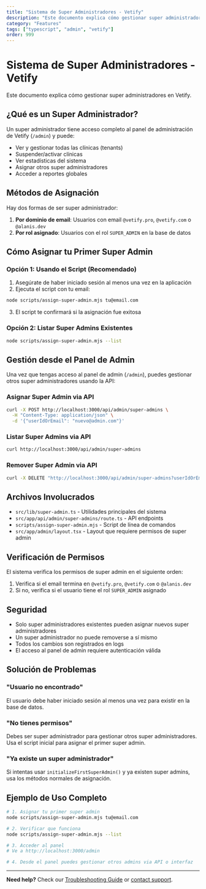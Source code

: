 ```yaml
---
title: "Sistema de Super Administradores - Vetify"
description: "Este documento explica cómo gestionar super administradores en Vetify."
category: "Features"
tags: ["typescript", "admin", "vetify"]
order: 999
---
```


# Sistema de Super Administradores - Vetify

Este documento explica cómo gestionar super administradores en Vetify.

## ¿Qué es un Super Administrador?

Un super administrador tiene acceso completo al panel de administración de Vetify (`/admin`) y puede:
- Ver y gestionar todas las clínicas (tenants)
- Suspender/activar clínicas
- Ver estadísticas del sistema
- Asignar otros super administradores
- Acceder a reportes globales

## Métodos de Asignación

Hay dos formas de ser super administrador:

1. **Por dominio de email**: Usuarios con email `@vetify.pro`, `@vetify.com` o `@alanis.dev`
2. **Por rol asignado**: Usuarios con el rol `SUPER_ADMIN` en la base de datos

## Cómo Asignar tu Primer Super Admin

### Opción 1: Usando el Script (Recomendado)

1. Asegúrate de haber iniciado sesión al menos una vez en la aplicación
2. Ejecuta el script con tu email:

```bash
node scripts/assign-super-admin.mjs tu@email.com
```

3. El script te confirmará si la asignación fue exitosa

### Opción 2: Listar Super Admins Existentes

```bash
node scripts/assign-super-admin.mjs --list
```

## Gestión desde el Panel de Admin

Una vez que tengas acceso al panel de admin (`/admin`), puedes gestionar otros super administradores usando la API:

### Asignar Super Admin via API

```bash
curl -X POST http://localhost:3000/api/admin/super-admins \
  -H "Content-Type: application/json" \
  -d '{"userIdOrEmail": "nuevo@admin.com"}'
```

### Listar Super Admins via API

```bash
curl http://localhost:3000/api/admin/super-admins
```

### Remover Super Admin via API

```bash
curl -X DELETE "http://localhost:3000/api/admin/super-admins?userIdOrEmail=admin@remover.com"
```

## Archivos Involucrados

- `src/lib/super-admin.ts` - Utilidades principales del sistema
- `src/app/api/admin/super-admins/route.ts` - API endpoints
- `scripts/assign-super-admin.mjs` - Script de línea de comandos
- `src/app/admin/layout.tsx` - Layout que requiere permisos de super admin

## Verificación de Permisos

El sistema verifica los permisos de super admin en el siguiente orden:

1. Verifica si el email termina en `@vetify.pro`, `@vetify.com` o `@alanis.dev`
2. Si no, verifica si el usuario tiene el rol `SUPER_ADMIN` asignado

## Seguridad

- Solo super administradores existentes pueden asignar nuevos super administradores
- Un super administrador no puede removerse a sí mismo
- Todos los cambios son registrados en logs
- El acceso al panel de admin requiere autenticación válida

## Solución de Problemas

### "Usuario no encontrado"
El usuario debe haber iniciado sesión al menos una vez para existir en la base de datos.

### "No tienes permisos"
Debes ser super administrador para gestionar otros super administradores. Usa el script inicial para asignar el primer super admin.

### "Ya existe un super administrador"
Si intentas usar `initializeFirstSuperAdmin()` y ya existen super admins, usa los métodos normales de asignación.

## Ejemplo de Uso Completo

```bash
# 1. Asignar tu primer super admin
node scripts/assign-super-admin.mjs tu@email.com

# 2. Verificar que funciona
node scripts/assign-super-admin.mjs --list

# 3. Acceder al panel
# Ve a http://localhost:3000/admin

# 4. Desde el panel puedes gestionar otros admins via API o interfaz
``` 

---

**Need help?** Check our [Troubleshooting Guide](../troubleshooting/common-issues.md) or [contact support](../../README.md#-support).